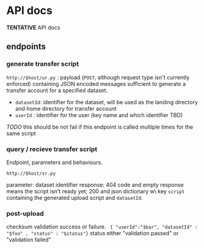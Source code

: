 # API docs

**TENTATIVE** API docs

## endpoints
### generate transfer script
`http://$host/ur.py` : payload (`POST`, although request type isn't currently enforced) containing JSON encoded messages sufficient to generate a transfer account for a specified dataset. 

- `datasetId`: identifier for the dataset, will be used as the landing directory and home directory for transfer account
- `userId` : identifier for the user (key name and which identifier TBD)

*TODO* this should be not fail if this endpoint is called multiple times for the same script


### query / recieve transfer script
Endpoint, parameters and behaviours.

`http://$host/sr.py`

parameter: dataset identifier
response: 404 code and empty response means the script isn't ready yet; 200 and json dictionary w\ key `script` containing the generated upload script and `datasetId`.


### post-upload
checksum validation success or failure.
` { "userId":"$bar", "datasetId" : "$foo" , "status" : "$status"}`
status either "validation passed" or "validation failed"

